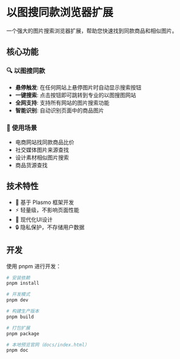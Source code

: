 # 以图搜同款浏览器扩展

一个强大的图片搜索浏览器扩展，帮助您快速找到同款商品和相似图片。

## 核心功能

### 🔍 以图搜同款

- **悬停触发**: 在任何网站上悬停图片时自动显示搜索按钮
- **一键搜索**: 点击按钮即可跳转到专业的以图搜图网站
- **全网支持**: 支持所有网站的图片搜索功能
- **智能识别**: 自动识别页面中的商品图片

### 🎯 使用场景

- 电商网站找同款商品比价
- 社交媒体图片来源查找
- 设计素材相似图片搜索
- 商品货源查找

## 技术特性

- 🚀 基于 Plasmo 框架开发
- ⚡ 轻量级，不影响页面性能
- 🎨 现代化UI设计
- 🔒 隐私保护，不存储用户数据

## 开发

使用 pnpm 进行开发：

```bash
# 安装依赖
pnpm install

# 开发模式
pnpm dev

# 构建生产版本
pnpm build

# 打包扩展
pnpm package

# 本地预览官网（docs/index.html）
pnpm doc
```
